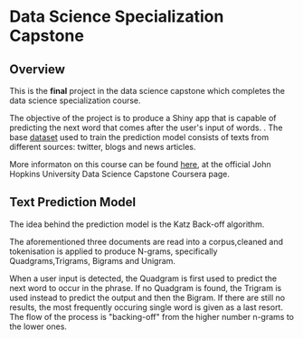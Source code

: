 # Data Science Specialization Capstone

## Overview

This is the **final** project in the data science capstone which completes the data science specialization course.

The objective of the project is to produce a Shiny app that is capable of predicting the next word that comes after the user's input of words. . The base [dataset][links] used to train the prediction model consists of texts from different sources: twitter, blogs and news articles. 

More informaton on this course can be found [here][link], at the official John Hopkins University Data Science Capstone Coursera page. 


[link]:https://www.coursera.org/learn/data-science-project
[links]:https://d396qusza40orc.cloudfront.net/dsscapstone/dataset/Coursera-SwiftKey.zip


## Text Prediction Model 

The idea behind the prediction model is the Katz Back-off algorithm. 

The aforementioned three documents are read into a corpus,cleaned and tokenisation is applied to produce N-grams, specifically Quadgrams,Trigrams, Bigrams and Unigram. 

When a user input is detected, the Quadgram is first used to predict the next word to occur in the phrase.
If no Quadgram is found, the Trigram is used instead to predict the output and then the Bigram. If there are still no results, the most frequently occuring single word is given as a last resort. The flow of the process is "backing-off" from the higher number n-grams to the lower ones.



